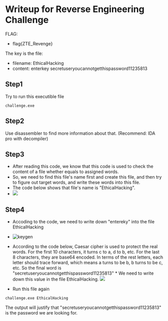 # Writeup for Reverse Engineering Challenge
FLAG:
* flag{ZTE_Revenge}

The key is the file:
* filename: EthicalHacking
* content: enterkey secretuseryoucannotgetthispassword11235813


## Step1
Try to run this executible file 
```console
challenge.exe
```

## Step2
Use disassembler to find more information about that. (Recommend: IDA pro with decompiler)

## Step3
* After reading this code, we know that this code is used to check the content of a file whether equals to assigned words.
* So, we need to find this file's name first and create this file, and then try to figure out target words, and write these words into this file.
* The code below shows that file's name is "EthicalHacking". 
* ![](http://ooj03jwxf.bkt.clouddn.com/ethical.jpg)

## Step4
* Accoding to the code, we need to write down "entereky" into the file EthicalHacking
* ![keygen](http://ooj03jwxf.bkt.clouddn.com/enterkey.png)

* According to the code below, Caesar cipher is used to protect the real words. For the first 10 characters, it turns c to a, d to b, etc. For the last 8 characters, they are base64 encoded. In terms of the rest letters, each letter should trace forward, which means a turns to be b, b turns to be c, etc. So the final word is "secretuseryoucannotgetthispassword11235813" * We need to write down this value in the file EthicalHacking.
![](http://ooj03jwxf.bkt.clouddn.com/psd.jpg)
* Run this file again 
```console
challenge.exe EthicalHacking
```
The output will justify that "secretuseryoucannotgetthispassword11235813" is the password we are looking for.
